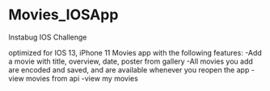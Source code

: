 # Movies_IOSApp
Instabug IOS Challenge

optimized for IOS 13, iPhone 11
Movies app with the following features:
-Add a movie with title, overview, date, poster from gallery
-All movies you add are encoded and saved, and are available whenever you reopen the app
-view movies from api
-view my movies

